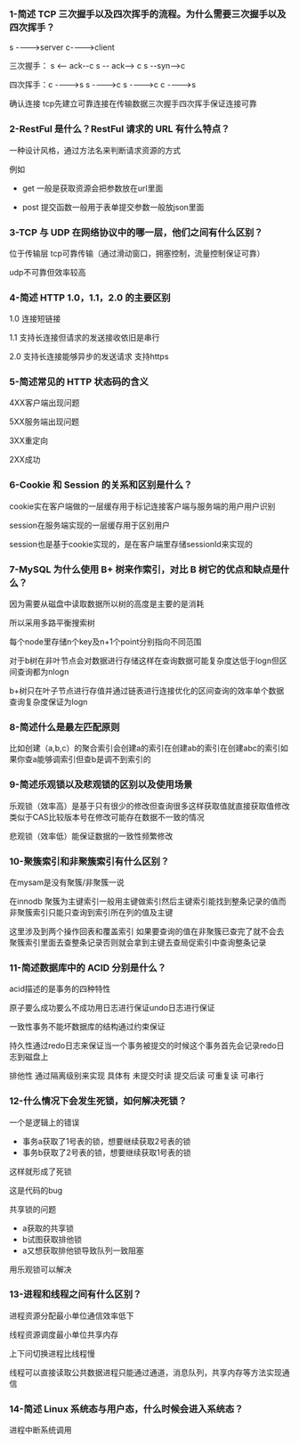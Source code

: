 ### 1-简述 TCP 三次握手以及四次挥手的流程。为什么需要三次握手以及四次挥手？

s ---->server    c---->client

三次握手： s <-- ack--c     s -- ack--> c   s --syn-->c

四次挥手：c ---->s   s ---->c  s ---->c c ---->s

确认连接 tcp先建立可靠连接在传输数据三次握手四次挥手保证连接可靠

### 2-RestFul 是什么？RestFul 请求的 URL 有什么特点？

一种设计风格，通过方法名来判断请求资源的方式 

例如

* get 一般是获取资源会把参数放在url里面

* post 提交函数一般用于表单提交参数一般放json里面

### 3-TCP 与 UDP 在网络协议中的哪一层，他们之间有什么区别？

位于传输层 tcp可靠传输（通过滑动窗口，拥塞控制，流量控制保证可靠）

udp不可靠但效率较高

### 4-简述 HTTP 1.0，1.1，2.0 的主要区别

1.0 连接短链接

1.1 支持长连接但请求的发送接收依旧是串行

2.0 支持长连接能够异步的发送请求 支持https



### 5-简述常见的 HTTP 状态码的含义

4XX客户端出现问题

5XX服务端出现问题

3XX重定向

2XX成功

### 6-Cookie 和 Session 的关系和区别是什么？

cookie实在客户端做的一层缓存用于标记连接客户端与服务端的用户用户识别

session在服务端实现的一层缓存用于区别用户

session也是基于cookie实现的，是在客户端里存储sessionId来实现的

### 7-MySQL 为什么使用 B+ 树来作索引，对比 B 树它的优点和缺点是什么？

因为需要从磁盘中读取数据所以树的高度是主要的是消耗

所以采用多路平衡搜索树

每个node里存储n个key及n+1个point分别指向不同范围

对于b树在非叶节点会对数据进行存储这样在查询数据可能复杂度达低于logn但区间查询都为nlogn

b+树只在叶子节点进行存值并通过链表进行连接优化的区间查询的效率单个数据查询复杂度保证为logn

### 8-简述什么是最左匹配原则

比如创建（a,b,c）的聚合索引会创建a的索引在创建ab的索引在创建abc的索引如果你查a能够调索引但查b是调不到索引的

### 9-简述乐观锁以及悲观锁的区别以及使用场景

乐观锁（效率高）是基于只有很少的修改但查询很多这样获取值就直接获取值修改类似于CAS比较版本号在修改可能存在数据不一致的情况

悲观锁（效率低）能保证数据的一致性频繁修改

### 10-聚簇索引和非聚簇索引有什么区别？

在mysam是没有聚簇/非聚簇一说

在innodb 聚簇为主键索引一般用主键做索引然后主键索引能找到整条记录的值而非聚簇索引只能只查询到索引所在列的值及主键

这里涉及到两个操作回表和覆盖索引 如果要查询的值在非聚簇已查完了就不会去聚簇索引里面去查整条记录否则就会拿到主键去查局促索引中查询整条记录

### 11-简述数据库中的 ACID 分别是什么？

acid描述的是事务的四种特性 

原子要么成功要么不成功用日志进行保证undo日志进行保证

一致性事务不能坏数据库的结构通过约束保证

持久性通过redo日志来保证当一个事务被提交的时候这个事务首先会记录redo日志到磁盘上

排他性 通过隔离级别来实现 具体有 未提交时读 提交后读 可重复读 可串行

### 12-什么情况下会发生死锁，如何解决死锁？

一个是逻辑上的错误 

* 事务a获取了1号表的锁，想要继续获取2号表的锁
* 事务b获取了2号表的锁，想要继续获取1号表的锁

这样就形成了死锁

这是代码的bug

共享锁的问题

* a获取的共享锁 
* b试图获取排他锁
* a又想获取排他锁导致队列一致阻塞

用乐观锁可以解决

### 13-进程和线程之间有什么区别？

进程资源分配最小单位通信效率低下

线程资源调度最小单位共享内存

上下问切换进程比线程慢

线程可以直接读取公共数据进程只能通过通道，消息队列，共享内存等方法实现通信

### 14-简述 Linux 系统态与用户态，什么时候会进入系统态？

进程中断系统调用



